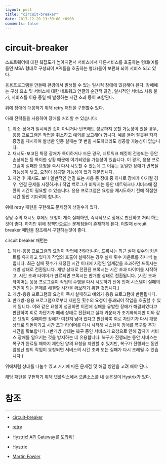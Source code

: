 ```yaml
---
layout: post
title: "circuit-breaker"
date: 2017-12-20 13:30:00 +0900
comments: false
---
```


# circuit-breaker

소프트웨어에 대한 복잡도가 높아지면서 
서비스에서 다른서비스를 호출하는 형태(예를들면 MSA 형태로 구성되어 API들을 호출하는 형태)들이
보편화 되어 서비스 되고 있다. 

응용프로그램을 만들때 환경에서 발생할 수 있는 일시적 장애에 민감해야 된다. 
장애에는 구성 요소 및 서비스에 대한 네트워크 연결의 순간적 끊김, 
일시적인 서비스 사용 불가, 서비스를 이용 중일 때 발생하는 시간 초과 등이 포함된다.

위에 장애에 대응하기 위해 retry 패턴을 구현할수 있다.

아래 전략들을 사용하여 장애를 처리할 수 있습니다:

1. 취소-장애가 일시적인 것이 아니거나 반복해도 성공하지 못할 가능성이 있을 경우, 응용 프로그램은 작업을 취소하고 예외를 보고해야 합니다. 예를 들어 잘못된 자격 증명을 제시하여 발생한 인증 실패는 몇 번을 시도하더라도 성공할 가능성이 없습니다.
2. 재시도-보고된 특정 장애가 특이하거나 드문 경우, 네트워크 패킷이 전송되는 동안 손상되는 등 특이한 상황 때문에 야기되었을 가능성이 있습니다. 이 경우, 응용 프로그램이 실패한 요청을 즉시 다시 시도할 수 있는데 그 이유는 동일한 장애가 반복될 가능성이 낮고, 요청이 성공할 가능성이 있기 때문입니다.
3. 지연 후 재시도. 보다 일반적인 연결 또는 사용 중 장애 중 하나로 장애가 야기될 경우, 연결 문제를 시정하거나 작업 백로그가 비워지는 동안 네트워크나 서비스에 잠깐의 시간이 필요할 수 있습니다. 응용 프로그램은 요청을 재시도하기 전에 적절한 시간 동안 기다려야 합니다.

위에 retry 패턴을 구현해도 문제점이 생길수가 있다.

상당 수의 재시도 후에도 요청이 계속 실패하면, 즉시적으로 장애로 판단하고 처리 하는것이 좋다.
하지만 위에 정책만으로는 문제점들이 존재하게 된다. 이럴때 circuit breaker 패턴을 참조해서 구현하는것이 좋다.

circuit breaker 패턴는 

1. 폐쇄-응용 프로그램의 요청이 작업에 전달됩니다. 프록시는 최근 실패 횟수의 카운트를 유지하고 있다가 작업의 호출이 실패하는 경우 실패 횟수 카운트를 하나씩 늘립니다. 최근 실패 횟수가 지정된 시간 이내에 지정된 임계값을 초과하면 프록시는 개방 상태로 전환됩니다. 개방 상태로 전환된 프록시는 시간 초과 타이머를 시작하고, 시간 초과 타이머가 만료되면 프록시는 반개방 상태로 전환됩니다.
(시간 초과 타이머는 응용 프로그램이 작업의 수행을 다시 시도하기 전에 먼저 시스템이 실패의 원인이 되는 문제를 해결할 시간을 확보하기 위한 것입니다.)
2. 개방-응용 프로그램의 요청이 즉시 실패하고 예외가 응용 프로그램에 반환됩니다.
3. 반개방-응용 프로그램으로부터 제한된 횟수의 요청이 통과되어 작업을 호출할 수 있게 됩니다. 이와 같은 요청이 성공하면 이전에 실패를 유발한 장애가 해결되었다고 판단하여 회로 차단기가 폐쇄 상태로 전환되고 실패 카운터가 초기화되지만 이와 같은 요청이 실패하면 장애가 여전히 남아 있다고 판단하여 회로 차단기가 다시 개방 상태로 되돌아가고 시간 초과 타이머를 다시 시작해 시스템이 장애를 복구할 추가 시간을 확보합니다.
(반개방 상태는 복구 중인 서비스가 요청으로 인해 갑자기 서비스 장애를 일으키는 것을 방지하는 데 유용합니다. 복구가 진행되는 동안 서비스는 복구가 완료될 때까지 제한된 양의 요청을 지원할 수 있지만, 복구가 진행되는 동안 엄청난 양의 작업이 요청되면 서비스의 시간 초과 또는 실패가 다시 초래될 수 있습니다.)

위에처럼 상태를 나눌수 있고 거기에 따른 문제점 및 해결 방안을 고려 해야 된다.

해당 패턴을 구현하기 위해 넷플릭스에서 오픈소스를 내 놓은것이 Hystrix가 있다.


# 참조 
-----
* [circuit-breaker](https://docs.microsoft.com/ko-kr/azure/architecture/patterns/circuit-breaker)

* [retry](https://docs.microsoft.com/ko-kr/azure/architecture/patterns/retry)

* [Hystrix! API Gateway를 도와줘!](http://woowabros.github.io/experience/2017/08/21/hystrix-tunning.html)

* [Hystrix](https://github.com/Netflix/Hystrix)

* [Martin Fowler](https://martinfowler.com/bliki/CircuitBreaker.html)

